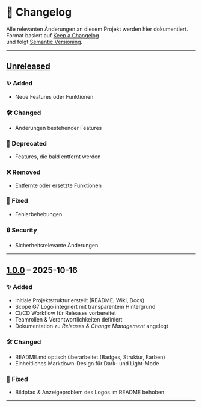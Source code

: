 # 🧾 Changelog
Alle relevanten Änderungen an diesem Projekt werden hier dokumentiert.  
Format basiert auf [Keep a Changelog](https://keepachangelog.com/de/1.1.0/)  
und folgt [Semantic Versioning](https://semver.org/lang/de/).

---

## [Unreleased]
### ✨ Added
- Neue Features oder Funktionen

### 🛠️ Changed
- Änderungen bestehender Features

### 🧹 Deprecated
- Features, die bald entfernt werden

### ❌ Removed
- Entfernte oder ersetzte Funktionen

### 🐞 Fixed
- Fehlerbehebungen

### 🔒 Security
- Sicherheitsrelevante Änderungen

---

## [1.0.0] – 2025-10-16
### ✨ Added
- Initiale Projektstruktur erstellt (README, Wiki, Docs)
- Scope G7 Logo integriert mit transparentem Hintergrund
- CI/CD Workflow für Releases vorbereitet
- Teamrollen & Verantwortlichkeiten definiert
- Dokumentation zu *Releases & Change Management* angelegt

### 🛠️ Changed
- README.md optisch überarbeitet (Badges, Struktur, Farben)
- Einheitliches Markdown-Design für Dark- und Light-Mode

### 🐞 Fixed
- Bildpfad & Anzeigeproblem des Logos im README behoben

---

[Unreleased]: https://github.com/HSLU-Exercise/scope-your-project-gruppe_7/compare/v1.0.0...HEAD  
[1.0.0]: https://github.com/HSLU-Exercise/scope-your-project-gruppe_7/releases/tag/v1.0.0

